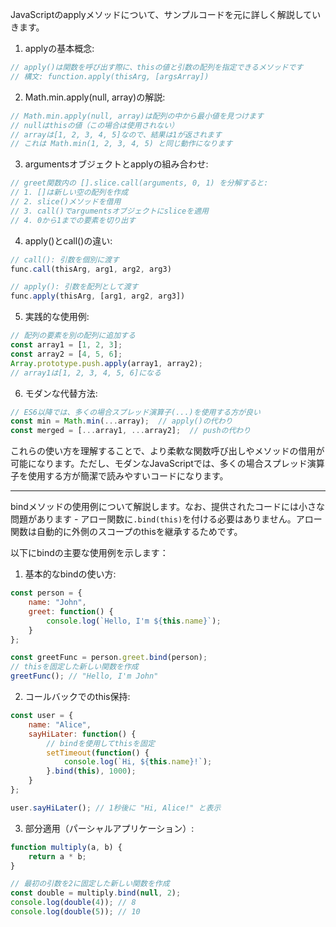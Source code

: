 JavaScriptのapplyメソッドについて、サンプルコードを元に詳しく解説していきます。

1. applyの基本概念:
```javascript
// apply()は関数を呼び出す際に、thisの値と引数の配列を指定できるメソッドです
// 構文: function.apply(thisArg, [argsArray])
```

2. Math.min.apply(null, array)の解説:
```javascript
// Math.min.apply(null, array)は配列の中から最小値を見つけます
// nullはthisの値（この場合は使用されない）
// arrayは[1, 2, 3, 4, 5]なので、結果は1が返されます
// これは Math.min(1, 2, 3, 4, 5) と同じ動作になります
```

3. argumentsオブジェクトとapplyの組み合わせ:
```javascript
// greet関数内の [].slice.call(arguments, 0, 1) を分解すると:
// 1. []は新しい空の配列を作成
// 2. slice()メソッドを借用
// 3. call()でargumentsオブジェクトにsliceを適用
// 4. 0から1までの要素を切り出す
```

4. apply()とcall()の違い:
```javascript
// call(): 引数を個別に渡す
func.call(thisArg, arg1, arg2, arg3)

// apply(): 引数を配列として渡す
func.apply(thisArg, [arg1, arg2, arg3])
```

5. 実践的な使用例:
```javascript
// 配列の要素を別の配列に追加する
const array1 = [1, 2, 3];
const array2 = [4, 5, 6];
Array.prototype.push.apply(array1, array2);
// array1は[1, 2, 3, 4, 5, 6]になる
```

6. モダンな代替方法:
```javascript
// ES6以降では、多くの場合スプレッド演算子(...)を使用する方が良い
const min = Math.min(...array);  // apply()の代わり
const merged = [...array1, ...array2];  // pushの代わり
```

これらの使い方を理解することで、より柔軟な関数呼び出しやメソッドの借用が可能になります。ただし、モダンなJavaScriptでは、多くの場合スプレッド演算子を使用する方が簡潔で読みやすいコードになります。

-------

bindメソッドの使用例について解説します。なお、提供されたコードには小さな問題があります - アロー関数に`.bind(this)`を付ける必要はありません。アロー関数は自動的に外側のスコープのthisを継承するためです。

以下にbindの主要な使用例を示します：

1. 基本的なbindの使い方:
```javascript
const person = {
    name: "John",
    greet: function() {
        console.log(`Hello, I'm ${this.name}`);
    }
};

const greetFunc = person.greet.bind(person);
// thisを固定した新しい関数を作成
greetFunc(); // "Hello, I'm John"
```

2. コールバックでのthis保持:
```javascript
const user = {
    name: "Alice",
    sayHiLater: function() {
        // bindを使用してthisを固定
        setTimeout(function() {
            console.log(`Hi, ${this.name}!`);
        }.bind(this), 1000);
    }
};

user.sayHiLater(); // 1秒後に "Hi, Alice!" と表示
```

3. 部分適用（パーシャルアプリケーション）:
```javascript
function multiply(a, b) {
    return a * b;
}

// 最初の引数を2に固定した新しい関数を作成
const double = multiply.bind(null, 2);
console.log(double(4)); // 8
console.log(double(5)); // 10
```